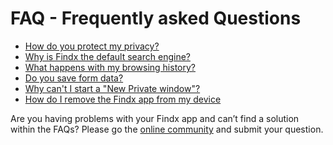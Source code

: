 # FAQ - Frequently asked Questions  

- [How do you protect my privacy?](/en/findxapps/faq/protectprivacy)
- [Why is Findx the	 default search engine?](/en/findxapps/faq/findxdefault)
- [What happens with my browsing history?](/en/findxapps/faq/browsinghistory)
- [Do you save form data?](/en/findxapps/faq/formdata)
- [Why can't I start a "New Private window"?](/en/findxapps/faq/noprivatewindow)
- [How do I remove the Findx app from my device](/en/findxapps/faq/howtoremovefindxapp)

Are you having problems with your Findx app and can’t find a solution within the FAQs? 
Please go the [online community](https://forum.privacore.com/index.php?p=/categories/findxapps) and submit your question.
